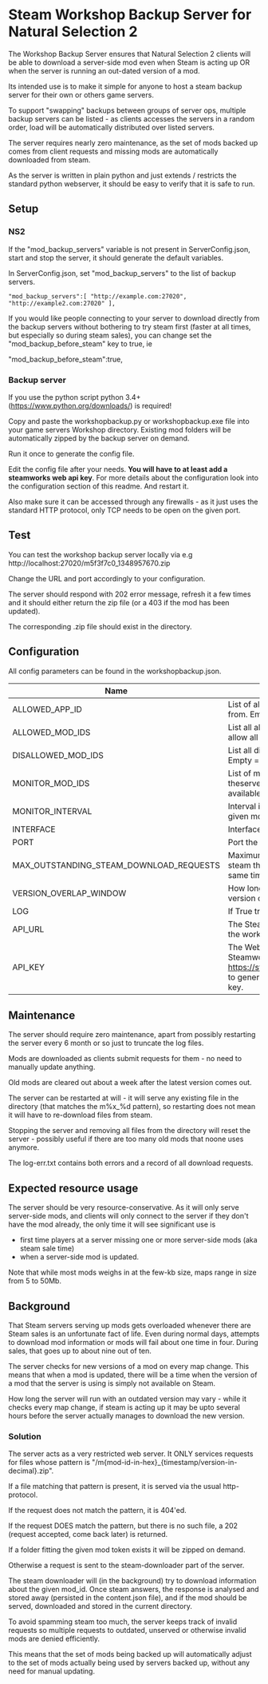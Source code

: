 # Steam Workshop Backup Server for Natural Selection 2

The Workshop Backup Server ensures that Natural Selection 2 clients will be able to download
a server-side mod even when Steam is acting up OR when the server is running
an out-dated version of a mod.

Its intended use is to make it simple for anyone to host a steam backup server
for their own or others game servers.

To support "swapping" backups between groups of server ops, multiple backup
servers can be listed - as clients accesses the servers in a random order, load
will be automatically distributed over listed servers.

The server requires nearly zero maintenance, as the set of mods backed up comes
from client requests and missing mods are automatically downloaded from steam.

As the server is written in plain python and just extends / restricts the
standard python webserver, it should be easy to verify that it is safe to run.

## Setup

### NS2

If the "mod_backup_servers" variable is not present in ServerConfig.json, start and
stop the server, it should generate the default variables.

In ServerConfig.json, set "mod_backup_servers" to the list of backup servers.

    "mod_backup_servers":[ "http://example.com:27020", "http://example2.com:27020" ],

If you would like people connecting to your server to download directly from the backup
servers without bothering to try steam first (faster at all times, but especially so
during steam sales), you can change set the "mod_backup_before_steam" key to true, ie

   "mod_backup_before_steam":true,

### Backup server

If you use the python script python 3.4+ (https://www.python.org/downloads/) is required!

Copy and paste the workshopbackup.py or workshopbackup.exe file into your game servers Workshop directory. 
Existing mod folders will be automatically zipped by the backup server on demand. 

Run it once to generate the config file. 

Edit the config file after your needs. **You will have to at least add a steamworks web api key**. For more details about the configuration look
into the configuration section of this readme. And restart it.

Also make sure it can be accessed through any firewalls - as it just uses
the standard HTTP protocol, only TCP needs to be open on the given port.

## Test
You can test the workshop backup server locally via e.g http://localhost:27020/m5f3f7c0_1348957670.zip

Change the URL and port accordingly to your configuration.

The server should respond with 202 error message, refresh it a few times and it
should either return the zip file (or a 403 if the mod
has been updated).

The corresponding .zip file should exist in the directory.


## Configuration

All config parameters can be found in the workshopbackup.json.

| Name                                    | Description                                                                     | Default         |
|-----------------------------------------|---------------------------------------------------------------------------------|-----------------|
| ALLOWED_APP_ID                          | List of allowed app ids to store mods from. Empty = allow all                   | [4920]          |
| ALLOWED_MOD_IDS                         | List all allowed mod ids to store. Empty = allow all                            | []              |
| DISALLOWED_MOD_IDS                      | List all disallowed mod ids to store. Empty = allow all                         | []              |
| MONITOR_MOD_IDS                         | List of mod ids to monitor to make sure theserve has the most recent version available | []              |
| MONITOR_INTERVAL                        | Interval in seconds at which we check given mods for updates                    | []              |
| INTERFACE                               | Interface to listen on. 0.0.0.0 = all                                           | 0.0.0.0         |
| PORT                                    | Port the server will listen to                                                  | 27020           |
| MAX_OUTSTANDING_STEAM_DOWNLOAD_REQUESTS | Maximum amount of downloads from steam the server will process at the same time | 4               |
| VERSION_OVERLAP_WINDOW                  | How long we preserve a outdated version of a mod in secs                        | 604800 (1 week) |
| LOG                                     | If True trace logging will be enabled                                           | false           |
| API_URL                                 | The Steamworks API url just for fetching the workshop mod details               | https://api.steampowered.com/IPublishedFileService/GetDetails/v1/ |
| API_KEY                                 | The Web API key used for the Steamworks api requests, visit https://steamcommunity.com/dev/apikey to generate your own steamworks api key. | Not set by default |

## Maintenance

The server should require zero maintenance, apart from possibly
restarting the server every 6 month or so just to truncate the
log files.

Mods are downloaded as clients submit requests for them - no need to manually
update anything.

Old mods are cleared out about a week after the latest version comes out.

The server can be restarted at will - it will serve any existing file in the
directory (that matches the m%x_%d pattern), so restarting does not mean
it will have to re-download files from steam.

Stopping the server and removing all files from the directory will reset
the server - possibly useful if there are too many old mods that noone
uses anymore.

The log-err.txt contains both errors and a record of all download requests.

## Expected resource usage

The server should be very resource-conservative. As it will only serve server-side mods,
and clients will only connect to the server if they don't have the mod already, the only
time it will see significant use is

- first time players at a server missing one or more server-side mods (aka steam sale time)
- when a server-side mod is updated.

Note that while most mods weighs in at the few-kb size, maps range in size from 5 to 50Mb.


## Background

That Steam servers serving up mods gets overloaded whenever there are Steam
sales is an unfortunate fact of life. Even during normal days, attempts to
download mod information or mods will fail about one time in four. During sales,
that goes up to about nine out of ten.

The server checks for new versions of a mod on every map change. This means
that when a mod is updated, there will be a time when the version of a mod
that the server is using is simply not available on Steam.

How long the server will run with an outdated version may vary - while it
checks every map change, if steam is acting up it may be upto several hours
before the server actually manages to download the new version.

### Solution

The server acts as a very restricted web server. It ONLY services requests
for files whose pattern is "/m{mod-id-in-hex}_{timestamp/version-in-decimal}.zip".

If a file matching that pattern is present, it is served via the usual http-protocol.

If the request does not match the pattern, it is 404'ed.

If the request DOES match the pattern, but there is no such file, a 202 (request accepted,
come back later) is returned.

If a folder fitting the given mod token exists it will be zipped on demand.

Otherwise a request is sent to the steam-downloader part of the server.

The steam downloader will (in the background) try to download information about the
given mod_id. Once steam answers, the response is analysed and stored away (persisted
in the content.json file), and if the mod should be served, downloaded and stored in
the current directory.

To avoid spamming steam too much, the server keeps track of invalid requests so multiple
requests to outdated, unserved or otherwise invalid mods are denied efficiently.

This means that the set of mods being backed up will automatically adjust to the set
of mods actually being used by servers backed up, without any need for manual updating.
